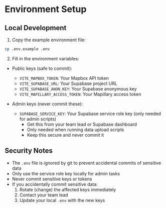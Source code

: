 # Environment Setup

## Local Development

1. Copy the example environment file:
```bash
cp .env.example .env
```

2. Fill in the environment variables:
- Public keys (safe to commit):
  - `VITE_MAPBOX_TOKEN`: Your Mapbox API token
  - `VITE_SUPABASE_URL`: Your Supabase project URL
  - `VITE_SUPABASE_ANON_KEY`: Your Supabase anonymous key
  - `VITE_MAPILLARY_ACCESS_TOKEN`: Your Mapillary access token

- Admin keys (never commit these):
  - `SUPABASE_SERVICE_KEY`: Your Supabase service role key (only needed for admin scripts)
    - Get this from your team lead or Supabase dashboard
    - Only needed when running data upload scripts
    - Keep this secure and never commit it

## Security Notes

- The `.env` file is ignored by git to prevent accidental commits of sensitive data
- Only use the service role key locally for admin tasks
- Never commit sensitive keys or tokens
- If you accidentally commit sensitive data:
  1. Rotate (change) the affected keys immediately
  2. Contact your team lead
  3. Update your local `.env` with the new keys 